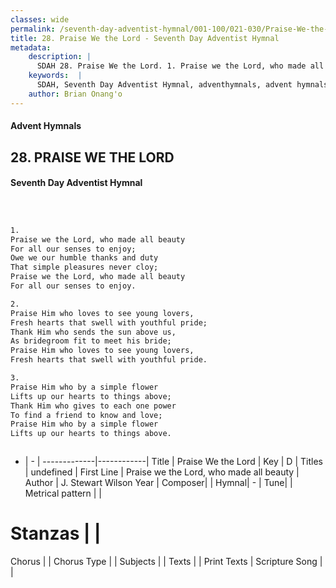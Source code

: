 ```yaml
---
classes: wide
permalink: /seventh-day-adventist-hymnal/001-100/021-030/Praise-We-the-Lord/
title: 28. Praise We the Lord - Seventh Day Adventist Hymnal
metadata:
    description: |
      SDAH 28. Praise We the Lord. 1. Praise we the Lord, who made all beauty For all our senses to enjoy; Owe we our humble thanks and duty That simple pleasures never cloy; Praise we the Lord, who made all beauty For all our senses to enjoy.
    keywords:  |
      SDAH, Seventh Day Adventist Hymnal, adventhymnals, advent hymnals, Praise We the Lord, Praise we the Lord, who made all beauty 
    author: Brian Onang'o
---
```


#### Advent Hymnals
## 28. PRAISE WE THE LORD
#### Seventh Day Adventist Hymnal

```txt



1.
Praise we the Lord, who made all beauty
For all our senses to enjoy;
Owe we our humble thanks and duty
That simple pleasures never cloy;
Praise we the Lord, who made all beauty
For all our senses to enjoy.

2.
Praise Him who loves to see young lovers,
Fresh hearts that swell with youthful pride;
Thank Him who sends the sun above us,
As bridegroom fit to meet his bride;
Praise Him who loves to see young lovers,
Fresh hearts that swell with youthful pride.

3.
Praise Him who by a simple flower
Lifts up our hearts to things above;
Thank Him who gives to each one power
To find a friend to know and love;
Praise Him who by a simple flower
Lifts up our hearts to things above.



```

- |   -  |
-------------|------------|
Title | Praise We the Lord |
Key | D |
Titles | undefined |
First Line | Praise we the Lord, who made all beauty |
Author | J. Stewart Wilson
Year | 
Composer|  |
Hymnal|  - |
Tune|  |
Metrical pattern | |
# Stanzas |  |
Chorus |  |
Chorus Type |  |
Subjects |  |
Texts |  |
Print Texts | 
Scripture Song |  |
  
